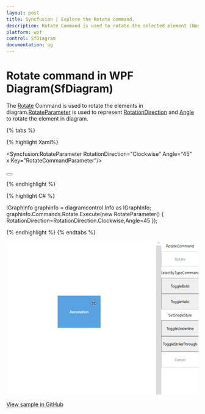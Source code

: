 ```yaml
---
layout: post
title: Syncfusion | Explore the Rotate command.
description: Rotate Command is used to rotate the selected element (Node, Group,...) in specified direction and angle in diagram.
platform: wpf
control: SfDiagram
documentation: ug
---
```


# Rotate command in WPF Diagram(SfDiagram)

The [Rotate](https://help.syncfusion.com/cr/wpf/Syncfusion.UI.Xaml.Diagram.IDiagramCommands.html#Syncfusion_UI_Xaml_Diagram_IDiagramCommands_Rotate) Command is used to rotate the elements in diagram.[RotateParameter](https://help.syncfusion.com/cr/wpf/Syncfusion.UI.Xaml.Diagram.RotateParameter.html) is used to represent [RotationDirection](https://help.syncfusion.com/cr/wpf/Syncfusion.UI.Xaml.Diagram.RotationDirection.html) and [Angle](https://help.syncfusion.com/cr/wpf/Syncfusion.UI.Xaml.Diagram.RotateParameter.html#Syncfusion_UI_Xaml_Diagram_RotateParameter_Angle) to rotate the element in diagram.

{% tabs %}

{% highlight Xaml%}

<Syncfusion:RotateParameter RotationDirection="Clockwise" Angle="45"  x:Key="RotateCommandParameter"/>

<Button Height="50" Content="Rotate" Name="RotateCommand" Command="Syncfusion:DiagramCommands.Rotate" CommandParameter="{StaticResource RotateCommandParameter }"></Button>

{% endhighlight %}

{% highlight C# %}

IGraphInfo graphinfo = diagramcontrol.Info as IGraphInfo;
graphinfo.Commands.Rotate.Execute(new RotateParameter() 
{ 
    RotationDirection=RotationDirection.Clockwise,Angle=45
});

{% endhighlight %}
{% endtabs %}

![Gif for Rotate command](Commands_Images/Commands_Rotate.gif)

[View sample in GitHub](https://github.com/SyncfusionExamples/WPF-Diagram-Examples/tree/master/Samples/Commands/Rotate%20Command)